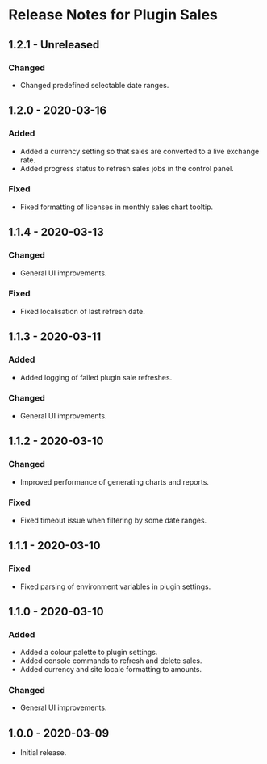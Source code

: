 # Release Notes for Plugin Sales

## 1.2.1 - Unreleased
### Changed
- Changed predefined selectable date ranges.

## 1.2.0 - 2020-03-16
### Added
- Added a currency setting so that sales are converted to a live exchange rate.
- Added progress status to refresh sales jobs in the control panel.

### Fixed
- Fixed formatting of licenses in monthly sales chart tooltip.

## 1.1.4 - 2020-03-13
### Changed
- General UI improvements.

### Fixed
- Fixed localisation of last refresh date.

## 1.1.3 - 2020-03-11
### Added
- Added logging of failed plugin sale refreshes.

### Changed
- General UI improvements.

## 1.1.2 - 2020-03-10
### Changed
- Improved performance of generating charts and reports.

### Fixed
- Fixed timeout issue when filtering by some date ranges.

## 1.1.1 - 2020-03-10
### Fixed
- Fixed parsing of environment variables in plugin settings.

## 1.1.0 - 2020-03-10
### Added
- Added a colour palette to plugin settings.
- Added console commands to refresh and delete sales.
- Added currency and site locale formatting to amounts.

### Changed
- General UI improvements.

## 1.0.0 - 2020-03-09
- Initial release.
